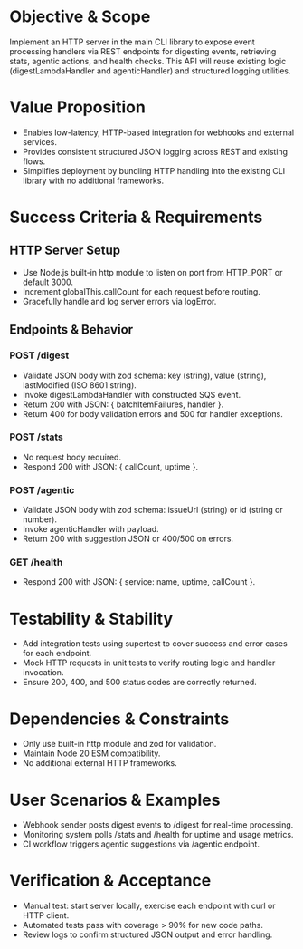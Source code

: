 # Objective & Scope
Implement an HTTP server in the main CLI library to expose event processing handlers via REST endpoints for digesting events, retrieving stats, agentic actions, and health checks. This API will reuse existing logic (digestLambdaHandler and agenticHandler) and structured logging utilities.

# Value Proposition
- Enables low-latency, HTTP-based integration for webhooks and external services.
- Provides consistent structured JSON logging across REST and existing flows.
- Simplifies deployment by bundling HTTP handling into the existing CLI library with no additional frameworks.

# Success Criteria & Requirements
## HTTP Server Setup
- Use Node.js built-in http module to listen on port from HTTP_PORT or default 3000.
- Increment globalThis.callCount for each request before routing.
- Gracefully handle and log server errors via logError.

## Endpoints & Behavior
### POST /digest
- Validate JSON body with zod schema: key (string), value (string), lastModified (ISO 8601 string).
- Invoke digestLambdaHandler with constructed SQS event.
- Return 200 with JSON: { batchItemFailures, handler }.
- Return 400 for body validation errors and 500 for handler exceptions.

### POST /stats
- No request body required.
- Respond 200 with JSON: { callCount, uptime }.

### POST /agentic
- Validate JSON body with zod schema: issueUrl (string) or id (string or number).
- Invoke agenticHandler with payload.
- Return 200 with suggestion JSON or 400/500 on errors.

### GET /health
- Respond 200 with JSON: { service: name, uptime, callCount }.

# Testability & Stability
- Add integration tests using supertest to cover success and error cases for each endpoint.
- Mock HTTP requests in unit tests to verify routing logic and handler invocation.
- Ensure 200, 400, and 500 status codes are correctly returned.

# Dependencies & Constraints
- Only use built-in http module and zod for validation.
- Maintain Node 20 ESM compatibility.
- No additional external HTTP frameworks.

# User Scenarios & Examples
- Webhook sender posts digest events to /digest for real-time processing.
- Monitoring system polls /stats and /health for uptime and usage metrics.
- CI workflow triggers agentic suggestions via /agentic endpoint.

# Verification & Acceptance
- Manual test: start server locally, exercise each endpoint with curl or HTTP client.
- Automated tests pass with coverage > 90% for new code paths.
- Review logs to confirm structured JSON output and error handling.